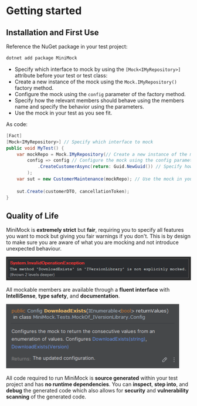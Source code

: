 ﻿# Getting started

## Installation and First Use

Reference the NuGet package in your test project:

```sh
dotnet add package MiniMock
```

- Specify which interface to mock by using the `[Mock<IMyRepository>]` attribute before your test or test class:
- Create a new instance of the mock using the `Mock.IMyRepository()` factory method.
- Configure the mock using the `config` parameter of the factory method.
- Specify how the relevant members should behave using the members name and specify the behavior using the parameters. 
- Use the mock in your test as you see fit.

As code:

```csharp
[Fact]
[Mock<IMyRepository>] // Specify which interface to mock
public void MyTest() {
    var mockRepo = Mock.IMyRepository(// Create a new instance of the mock using the mock factory
        config => config // Configure the mock using the config parameter
            .CreateCustomerAsync(return: Guid.NewGuid()) // Specify how the relevant members should behave
        );
    var sut = new CustomerMaintenance(mockRepo); // Use the mock in your test as you see fit
    
    sut.Create(customerDTO, cancellationToken);
}
```

## Quality of Life

MiniMock is **extremely strict** but **fair**, requiring you to specify all features you want to mock but giving you fair warnings if you don't.
This is by design to make sure you are aware of what you are mocking and not introduce unexpected behaviour.

![exception](exception.png)

All mockable members are available through a **fluent interface** with **IntelliSense**, **type safety**, and **documentation**.

![documentation](documentation.png)

All code required to run MiniMock is **source generated** within your test project and has **no runtime dependencies**. You can **inspect**, **step into**, and **debug** the generated code which also allows for **security** and **vulnerability 
scanning** of the generated code.

